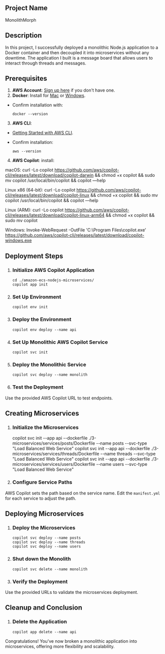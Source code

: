 ## Project Name 

MonolithMorph

## Description

In this project, I successfully deployed a monolithic Node.js application to a Docker container and then decoupled it into microservices without any downtime. The application I built is a message board that allows users to interact through threads and messages.

## Prerequisites

1. **AWS Account**: [Sign up here](https://aws.amazon.com/) if you don't have one.
2. **Docker**: Install for [Mac](https://docs.docker.com/docker-for-mac/install/) or [Windows](https://docs.docker.com/docker-for-windows/install/). 
 - Confirm installation with:
     
       docker --version
     

3. **AWS CLI**: 
- [Getting Started with AWS CLI](https://docs.aws.amazon.com/cli/latest/userguide/cli-chap-welcome.html).
- Confirm installation:
      
      aws --version
      
4. **AWS Copilot**: install:
  
macOS: 	curl -Lo copilot https://github.com/aws/copilot-cli/releases/latest/download/copilot-darwin && chmod +x copilot && sudo mv copilot /usr/local/bin/copilot && copilot —help
   
Linux x86 (64-bit): 	curl -Lo copilot https://github.com/aws/copilot-cli/releases/latest/download/copilot-linux && chmod +x copilot && sudo mv copilot /usr/local/bin/copilot && copilot —help
   
Linux (ARM): 	curl -Lo copilot https://github.com/aws/copilot-cli/releases/latest/download/copilot-linux-arm64 && chmod +x copilot && sudo mv copilot
   
Windows: 	Invoke-WebRequest -OutFile 'C:\Program Files\copilot.exe' https://github.com/aws/copilot-cli/releases/latest/download/copilot-windows.exe
   
## Deployment Steps

 1. ###  Initialize AWS Copilot Application
     
        cd ./amazon-ecs-nodejs-microservices/
        copilot app init
     
 
 2. ###  Set Up Environment
     
        copilot env init
     
 
  3. ### Deploy the Environment
     
         copilot env deploy --name api
     
 
  4. ### Set Up Monolithic AWS Copilot Service
     
         copilot svc init
     
 
  5. ### Deploy the Monolithic Service
     
         copilot svc deploy --name monolith
     
 
  6. ### Test the Deployment
   Use the provided AWS Copilot URL to test endpoints.

## Creating Microservices

 1. ### Initialize the Microservices
    
    copilot svc init --app api --dockerfile ./3-microservices/services/posts/Dockerfile --name posts --svc-type "Load Balanced Web Service"
    copilot svc init --app api --dockerfile ./3-microservices/services/threads/Dockerfile --name threads --svc-type "Load Balanced Web Service"
    copilot svc init --app api --dockerfile ./3-microservices/services/users/Dockerfile --name users --svc-type "Load Balanced Web Service"
   

 2. ### Configure Service Paths
AWS Copilot sets the path based on the service name. Edit the `manifest.yml` for each service to adjust the path.

## Deploying Microservices

 1. ### Deploy the Microservices
    
        copilot svc deploy --name posts
        copilot svc deploy --name threads
        copilot svc deploy --name users
    

 2. ### Shut down the Monolith
    
        copilot svc delete --name monolith
    

 3. ### Verify the Deployment
 Use the provided URLs to validate the microservices deployment.

## Cleanup and Conclusion

 1. ### Delete the Application
    
        copilot app delete --name api
    

Congratulations! You've now broken a monolithic application into microservices, offering more flexibility and scalability.
